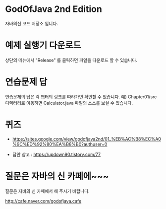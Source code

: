 # GodOfJava 2nd Edition
자바의신 코드 저장소 입니다.

# 예제 실행기 다운로드
상단의 메뉴에서 "Release" 를 클릭하면 파일을 다운로드 할 수 있습니다.

# 연습문제 답
연습문제의 답은 각 챕터의 링크를 따라가면 확인할 수 있습니다.
예) Chapter01/src 디렉터리로 이동하면 Calculator.java 파일의 소스를 보실 수 있습니다.

# 퀴즈
- https://sites.google.com/view/godofjava2nd/01_%EB%AC%B8%EC%A0%9C%ED%92%80%EA%B8%B0?authuser=0

- 답안 참고 : https://updown90.tistory.com/77

# 질문은 자바의 신 카페에~~~
질문은 자바의 신 카페에서 해 주시기 바랍니다.

http://cafe.naver.com/godofjava.cafe